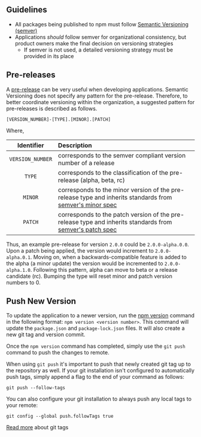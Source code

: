 ## Guidelines
* All packages being published to npm must follow [Semantic Versioning (semver)](https://semver.org/)
* Applications _should_ follow semver for organizational consistency, but product owners make the final decision on versioning strategies
  - If semver is not used, a detailed versioning strategy must be provided in its place

## Pre-releases
A [pre-release](https://semver.org/#spec-item-9) can be very useful when developing applications. Semantic Versioning does not specify any pattern for the pre-release. Therefore, to better coordinate versioning within the organization, a suggested pattern for pre-releases is described as follows.

```
[VERSION_NUMBER]-[TYPE].[MINOR].[PATCH]
```

Where,

| Identifier | Description |
| :---:        |     :---     |
| `VERSION_NUMBER`   | corresponds to the semver compliant version number of a release     | 
| `TYPE` | corresponds to the classification of the pre-release (alpha, beta, rc)       |
|`MINOR` | corresponds to the minor version of the pre-release type and inherits standards from [semver's minor spec](https://semver.org/#spec-item-7) |
|`PATCH` | corresponds to the patch version of the pre-release type and inherits standards from [semver's patch spec](https://semver.org/#spec-item-6)|

Thus, an example pre-release for version `2.0.0` could be `2.0.0-alpha.0.0`. Upon a patch being applied, the version would increment to `2.0.0-alpha.0.1`. Moving on, when a backwards-compatible feature is added to the alpha (a minor update) the version would be incremented to `2.0.0-alpha.1.0`. Following this pattern, alpha can move to beta or a release candidate (rc). Bumping the type will reset minor and patch version numbers to 0.

## Push New Version
To update the application to a newer version, run the [npm version](https://docs.npmjs.com/cli/version) command in the following format: `npm version <version number>`. This command will update the `package.json` and `package-lock.json` files. It will also create a new git tag and version commit. 

Once the `npm version` command has completed, simply use the `git push` command to push the changes to remote. 

When using `git push` it's important to push that newly created git tag up to the repository as well. If your git installation isn't configured to automatically push tags, simply append a flag to the end of your command as follows:

`git push --follow-tags`

You can also configure your git installation to always push any local tags to your remote:

`git config --global push.followTags true`

[Read more](https://git-scm.com/book/en/v2/Git-Basics-Tagging) about git tags 
